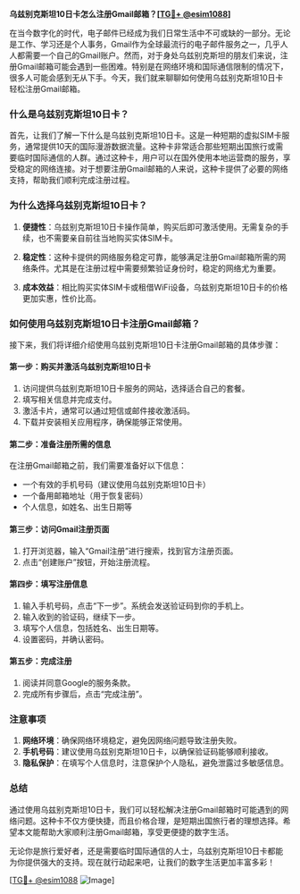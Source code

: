 **乌兹别克斯坦10日卡怎么注册Gmail邮箱？[[TG💪+ @esim1088](https://t.me/s/esim1088)]**

在当今数字化的时代，电子邮件已经成为我们日常生活中不可或缺的一部分。无论是工作、学习还是个人事务，Gmail作为全球最流行的电子邮件服务之一，几乎人人都需要一个自己的Gmail账户。然而，对于身处乌兹别克斯坦的朋友们来说，注册Gmail邮箱可能会遇到一些困难。特别是在网络环境和国际通信限制的情况下，很多人可能会感到无从下手。今天，我们就来聊聊如何使用乌兹别克斯坦10日卡轻松注册Gmail邮箱。

### 什么是乌兹别克斯坦10日卡？

首先，让我们了解一下什么是乌兹别克斯坦10日卡。这是一种短期的虚拟SIM卡服务，通常提供10天的国际漫游数据流量。这种卡非常适合那些短期出国旅行或需要临时国际通信的人群。通过这种卡，用户可以在国外使用本地运营商的服务，享受稳定的网络连接。对于想要注册Gmail邮箱的人来说，这种卡提供了必要的网络支持，帮助我们顺利完成注册过程。

### 为什么选择乌兹别克斯坦10日卡？

1. **便捷性**：乌兹别克斯坦10日卡操作简单，购买后即可激活使用。无需复杂的手续，也不需要亲自前往当地购买实体SIM卡。
   
2. **稳定性**：这种卡提供的网络服务稳定可靠，能够满足注册Gmail邮箱所需的网络条件。尤其是在注册过程中需要频繁验证身份时，稳定的网络尤为重要。

3. **成本效益**：相比购买实体SIM卡或租借WiFi设备，乌兹别克斯坦10日卡的价格更加实惠，性价比高。

### 如何使用乌兹别克斯坦10日卡注册Gmail邮箱？

接下来，我们将详细介绍使用乌兹别克斯坦10日卡注册Gmail邮箱的具体步骤：

#### 第一步：购买并激活乌兹别克斯坦10日卡

1. 访问提供乌兹别克斯坦10日卡服务的网站，选择适合自己的套餐。
2. 填写相关信息并完成支付。
3. 激活卡片，通常可以通过短信或邮件接收激活码。
4. 下载并安装相关应用程序，确保能够正常使用。

#### 第二步：准备注册所需的信息

在注册Gmail邮箱之前，我们需要准备好以下信息：
- 一个有效的手机号码（建议使用乌兹别克斯坦10日卡）
- 一个备用邮箱地址（用于恢复密码）
- 个人信息，如姓名、出生日期等

#### 第三步：访问Gmail注册页面

1. 打开浏览器，输入“Gmail注册”进行搜索，找到官方注册页面。
2. 点击“创建账户”按钮，开始注册流程。

#### 第四步：填写注册信息

1. 输入手机号码，点击“下一步”。系统会发送验证码到你的手机上。
2. 输入收到的验证码，继续下一步。
3. 填写个人信息，包括姓名、出生日期等。
4. 设置密码，并确认密码。

#### 第五步：完成注册

1. 阅读并同意Google的服务条款。
2. 完成所有步骤后，点击“完成注册”。

### 注意事项

1. **网络环境**：确保网络环境稳定，避免因网络问题导致注册失败。
2. **手机号码**：建议使用乌兹别克斯坦10日卡，以确保验证码能够顺利接收。
3. **隐私保护**：在填写个人信息时，注意保护个人隐私，避免泄露过多敏感信息。

### 总结

通过使用乌兹别克斯坦10日卡，我们可以轻松解决注册Gmail邮箱时可能遇到的网络问题。这种卡不仅方便快捷，而且价格合理，是短期出国旅行者的理想选择。希望本文能帮助大家顺利注册Gmail邮箱，享受更便捷的数字生活。

无论你是旅行爱好者，还是需要临时国际通信的人士，乌兹别克斯坦10日卡都能为你提供强大的支持。现在就行动起来吧，让我们的数字生活更加丰富多彩！

[[TG💪+ @esim1088](https://t.me/s/esim1088) ![Image](https://i.postimg.cc/4NQfJmqS/Snipaste-2025-05-13-00-14-12.png)]